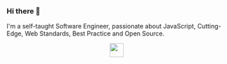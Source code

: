 ### Hi there 👋

I'm a self-taught Software Engineer, passionate about JavaScript, Cutting-Edge, Web Standards, Best Practice and Open Source.

<div align="center">
<img src="https://github.githubassets.com/images/spinners/octocat-spinner-128.gif" width="32" height="32" />
</div>

<!--
**andreruffert/andreruffert** is a ✨ _special_ ✨ repository because its `README.md` (this file) appears on your GitHub profile.

Here are some ideas to get you started:

- 🔭 I’m currently working on ...
- 🌱 I’m currently learning ...
- 👯 I’m looking to collaborate on ...
- 🤔 I’m looking for help with ...
- 💬 Ask me about ...
- 📫 How to reach me: ...
- 😄 Pronouns: ...
- ⚡ Fun fact: ...
-->
